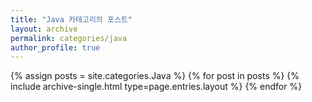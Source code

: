```yaml
---
title: "Java 카테고리의 포스트"
layout: archive
permalink: categories/java
author_profile: true
---
```


{% assign posts = site.categories.Java %}
{% for post in posts %}
{% include archive-single.html type=page.entries.layout %}
{% endfor %}
